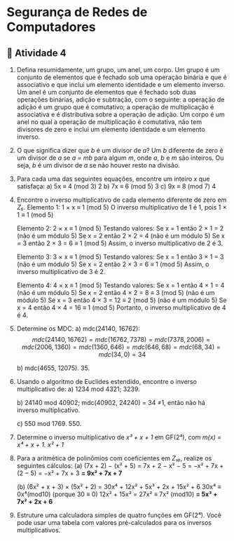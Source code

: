 ﻿# Segurança de Redes de Computadores

## :page_with_curl: Atividade 4

1. Defina resumidamente, um grupo, um anel, um corpo.
Um grupo é um conjunto de elementos que é fechado sob uma operação binária e que é associativo e que inclui um elemento identidade e um elemento inverso.
Um anel é um conjunto de elementos que é fechado sob duas operações binárias, adição e subtração, com o seguinte: a operação de adição é um grupo que é comutativo; a operação de multiplicação é associativa e é distributiva sobre a operação de adição.
Um corpo é um anel no qual a operação de multiplicação é comutativa, não tem divisores de zero e inclui um elemento identidade e um elemento inverso.

2. O que significa dizer que *b* é um divisor de *a*?
Um *b* diferente de zero é um divisor de *a* se *a = mb* para algum *m*, onde *a*, *b* e *m* são inteiros. Ou seja, *b* é um divisor de *a* se não houver resto na divisão.

3. Para cada uma das seguintes equações, encontre um inteiro *x* que satisfaça:
	a) 5x ≡ 4 (mod 3)
	2
	b) 7x ≡ 6 (mod 5)
	3
	c) 9x ≡ 8 (mod 7)
	4

4. Encontre o inverso multiplicativo de cada elemento diferente de zero em *Z₅*.
	Elemento 1:
	1 × x ≡ 1 (mod 5)
	O inverso multiplicativo de 1 é 1, pois 1 × 1 ≡ 1 (mod 5)

	Elemento 2:
	2 × x ≡ 1 (mod 5)
	Testando valores:
	Se x = 1 então 2 × 1 = 2 (não é um módulo 5)
	Se x = 2 então 2 × 2 = 4 (não é um módulo 5)
	Se x = 3 então 2 × 3 = 6 ≡ 1 (mod 5)
	Assim, o inverso multiplicativo de 2 é 3.
	
	Elemento 3:
	3 × x ≡ 1 (mod 5)
	Testando valores:
	Se x = 1 então 3 × 1 = 3 (não é um módulo 5)
	Se x = 2 então 2 × 3 = 6 ≡ 1 (mod 5)
	Assim, o inverso multiplicativo de 3 é 2.
	
	Elemento 4:
	4 × x ≡ 1 (mod 5)
	Testando valores:
	Se x = 1 então 4 × 1 = 4 (não é um módulo 5)
	Se x = 2 então 4 × 2 = 8 ≡ 3 (mod 5) (não é um módulo 5)
	Se x = 3 então 4 × 3 = 12 ≡ 2 (mod 5) (não é um módulo 5)
	Se x = 4 então 4 × 4 = 16 ≡ 1 (mod 5)
	Portanto, o inverso multiplicativo de 4 é 4.

5. Determine os MDC:
	a) mdc(24140, 16762):
	$$mdc(24140, 16762) = mdc(16762, 7378) = mdc(7378, 2006) = mdc(2006, 1360) = mdc(1360, 646) = mdc (646, 68) = mdc(68, 34) = mdc(34, 0) = 34$$
		
	b) mdc(4655, 12075).
		35.
	
6. Usando o algoritmo de Euclides estendido, encontre o inverso multiplicativo de:
	a) 1234 mod 4321;
		3239.
	
	b) 24140 mod 40902;
		mdc(40902, 24240) = 34 ≠1, então não há inverso multiplicativo.
		
	c) 550 mod 1769.
		550.

7. Determine o inverso multiplicativo de *x³ + x + 1* em GF(2⁴), com *m(x) = x⁴ + x + 1.*
*x² + 1*

8. Para a aritmética de polinômios com coeficientes em *Z₁₀*, realize os seguintes cálculos:
	(a) (7x + 2) − (x² + 5)
	= 7x + 2 − x² − 5
	= −x² + 7x + (2 − 5)
	= −x² + 7x + 3
	**= 9x² + 7x + 7**

	(b) (6x² + x + 3) × (5x² + 2)
	= 30x⁴ + 12x² + 5x³ + 2x + 15x² + 6
	30x⁴ ≡ 0x⁴(mod10) (porque 30 ≡ 0)
	12x² + 15x² = 27x² ≡ 7x² (mod10)
	**= 5x³ + 7x² + 2x + 6**

9. Estruture uma calculadora simples de quatro funções em GF(2⁴). Você pode usar uma tabela com valores pré-calculados para os inversos multiplicativos.
